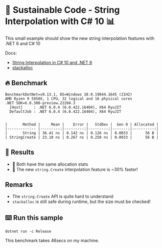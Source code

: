 # 🌳 Sustainable Code - String Interpolation with C# 10 📊

This small example should show the new string interpolation features with .NET 6 and C# 10

Docs:
- [String Interpolation in C# 10 and .NET 6](https://devblogs.microsoft.com/dotnet/string-interpolation-in-c-10-and-net-6/?WT.mc_id=DT-MVP-5001507)
- [stackalloc](https://docs.microsoft.com/en-us/dotnet/csharp/language-reference/operators/stackalloc?WT.mc_id=DT-MVP-5001507)

## 🔥 Benchmark

```shell
BenchmarkDotNet=v0.13.1, OS=Windows 10.0.19044.1645 (21H2)
AMD Ryzen 9 5950X, 1 CPU, 32 logical and 16 physical cores
.NET SDK=6.0.300-preview.22204.3
  [Host]     : .NET 6.0.4 (6.0.422.16404), X64 RyuJIT
  DefaultJob : .NET 6.0.4 (6.0.422.16404), X64 RyuJIT


|       Method |     Mean |    Error |   StdDev |  Gen 0 | Allocated |
|------------- |---------:|---------:|---------:|-------:|----------:|
|       String | 36.41 ns | 0.142 ns | 0.126 ns | 0.0033 |      56 B |
| StringCreate | 23.10 ns | 0.267 ns | 0.250 ns | 0.0033 |      56 B |
```



## 🏁 Results

- 🔋 Both have the same allocation stats
- 🚀 The new `string.Create` interpolation feature is ~30% faster!

## Remarks

- The `string.Create` API is quite hard to understand
- `stackalloc` is still safe during runtime, but the size must be checked!

## ⌨️ Run this sample

```shell
dotnet run -c Release
```

This benchmark takes 46secs on my machine.
